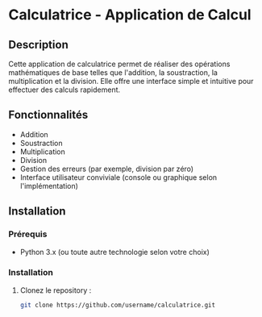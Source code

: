 # Calculatrice - Application de Calcul

## Description

Cette application de calculatrice permet de réaliser des opérations mathématiques de base telles que l'addition, la soustraction, la multiplication et la division. Elle offre une interface simple et intuitive pour effectuer des calculs rapidement.

## Fonctionnalités

- Addition
- Soustraction
- Multiplication
- Division
- Gestion des erreurs (par exemple, division par zéro)
- Interface utilisateur conviviale (console ou graphique selon l'implémentation)

## Installation

### Prérequis

- Python 3.x (ou toute autre technologie selon votre choix)

### Installation

1. Clonez le repository :
   ```bash
   git clone https://github.com/username/calculatrice.git
